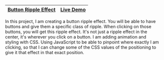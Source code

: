 | [Button Ripple Effect](https://github.com/lana-20/50_Projects_in_50_Days/tree/main/ButtonRippleEffect) | [Live Demo](https://lana-20.github.io/button-ripple-effect/) |
|----|----|

In this project, I am creating a button ripple effect.
You will be able to have buttons and give them a specific class of ripple.
When clicking on those buttons, you will get this ripple effect. 
It's not just a ripple effect in the center, it's wherever you click on a button.
I am adding animation and styling with CSS. 
Using JavaScript to be able to pinpoint where exactly I am clicking, so that I can 
change some of the CSS values of the positioning to give it that effect in that exact position.
